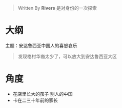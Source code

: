 


> Written By **Rivers**
> 是对身份的一次探索
# 大纲
主题：安达鲁西亚中国人的喜怒哀乐

>发现格村华裔太少了，可以放大到安达鲁西亚大区
# 角度
- 在店里长大的孩子
别人的中国
- 卡在二三十年前的家长

<!--stackedit_data:
eyJoaXN0b3J5IjpbODk1OTQ1MjIzXX0=
-->